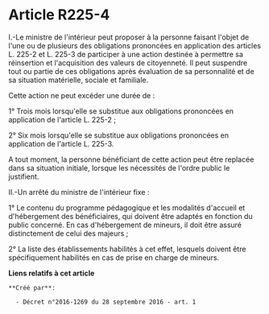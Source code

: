 # Article R225-4

I.-Le ministre de l'intérieur peut proposer à la personne faisant l'objet de l'une ou de plusieurs des obligations prononcées
en application des articles L. 225-2 et L. 225-3 de participer à une action destinée à permettre sa réinsertion et
l'acquisition des valeurs de citoyenneté. Il peut suspendre tout ou partie de ces obligations après évaluation de sa
personnalité et de sa situation matérielle, sociale et familiale. 

Cette action ne peut excéder une durée de : 

1° Trois mois lorsqu'elle se substitue aux obligations prononcées en application de l'article L. 225-2 ; 

2° Six mois lorsqu'elle se substitue aux obligations prononcées en application de l'article L. 225-3. 

A tout moment, la personne bénéficiant de cette action peut être replacée dans sa situation initiale, lorsque les nécessités
de l'ordre public le justifient. 

II.-Un arrêté du ministre de l'intérieur fixe : 

1° Le contenu du programme pédagogique et les modalités d'accueil et d'hébergement des bénéficiaires, qui doivent être
adaptés en fonction du public concerné. En cas d'hébergement de mineurs, il doit être assuré distinctement de celui des
majeurs ; 

2° La liste des établissements habilités à cet effet, lesquels doivent être spécifiquement habilités en cas de prise en
charge de mineurs.

**Liens relatifs à cet article**

	**Créé par**:

	  - Décret n°2016-1269 du 28 septembre 2016 - art. 1

